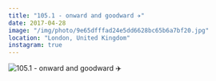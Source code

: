 ```yaml
---
title: "105.1 - onward and goodward ✈️"
date: 2017-04-28
image: "/img/photo/9e65dfffad24e5dd6628bc65b6a7bf20.jpg"
location: "London, United Kingdom"
instagram: true
---
```


![105.1 - onward and goodward ✈️](/img/photo/9e65dfffad24e5dd6628bc65b6a7bf20.jpg)
